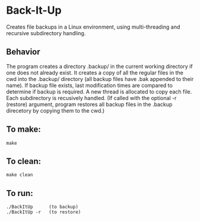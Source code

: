 # Back-It-Up
Creates file backups in a Linux environment, using multi-threading and recursive subdirectory handling.

## Behavior
The program creates a directory .backup/ in the current working directory if one does not already exist. It creates a copy of all the regular files in the cwd into the .backup/ directory (all backup files have .bak appended to their name). 
If backup file exists, last modification times are compared to determine if backup is required. A new thread is allocated to copy each file. Each subdirectory is recusively handled. 
(If called with the optional -r (restore) argument, program restores all backup files in the .backup direcetory by copying them to the cwd.)

## To make:

    make

## To clean:

    make clean

## To run:

    ./BackItUp      (to backup)
    ./BackItUp -r   (to restore)


